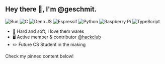
## Hey there :wave:, I'm @geschmit.
![Bun](https://img.shields.io/badge/Bun-%23000000.svg?style=for-the-badge&logo=bun&logoColor=white&color=grey)
![C](https://img.shields.io/badge/c-%2300599C.svg?style=for-the-badge&logo=c&logoColor=white&color=grey)
![Deno JS](https://img.shields.io/badge/deno%20js-000000?style=for-the-badge&logo=deno&logoColor=white&color=grey)
![Espressif](https://img.shields.io/badge/espressif-E7352C.svg?style=for-the-badge&logo=espressif&logoColor=white&color=grey)
![Python](https://img.shields.io/badge/python-3670A0?style=for-the-badge&logo=python&logoColor=white&color=grey)
![Raspberry Pi](https://img.shields.io/badge/-Raspberry-C51A4A?style=for-the-badge&logo=Raspberry-Pi&color=grey)
![TypeScript](https://img.shields.io/badge/typescript-%23007ACC.svg?style=for-the-badge&logo=typescript&logoColor=white&color=grey)

- :hammer: Hard and soft, I love them wares
- :desktop_computer: Active member & contributor [@hackclub](https://hackclub.com/)
- :pencil2: Future CS Student in the making

Check my pinned content below!
